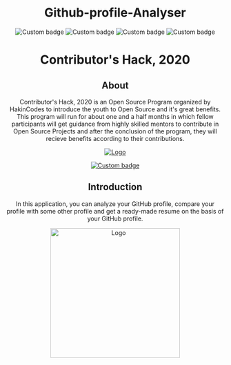 <h1 align= "center"><b>Github-profile-Analyser</b></h1>

<p align="center">
<img alt="Custom badge" src="https://img.shields.io/github/issues/Aakansha99/Github-Profile-Analyser?style=social&logo=github">
<img alt="Custom badge" src="https://img.shields.io/github/issues-pr/Aakansha99/Github-Profile-Analyser?style=social&logo=github">
<img alt="Custom badge" src="https://img.shields.io/github/forks/Aakansha99/Github-Profile-Analyser?style=social">
<img alt="Custom badge" src="https://img.shields.io/github/stars/Aakansha99/Github-Profile-Analyser?style=social">
</p>

<h1 align= "center">Contributor's Hack, 2020</h1>

<h2 align="center">About</h2>

<p align="center">Contributor's Hack, 2020 is an Open Source Program organized by HakinCodes to introduce the youth to Open Source and it's great benefits. This program will run for about one and a half months in which fellow participants will get guidance from highly skilled mentors to contribute in Open Source Projects and after the conclusion of the program, they will recieve benefits according to their contributions.</p>

<p align="center">
  <a href="https://hakincodes.tech/">
    <img src="https://dev-to-uploads.s3.amazonaws.com/i/l03dhrni2dxfgi67hx78.jpeg" alt="Logo">
  </a>
</p>

<p align="center"><a href="https://aakansha99.github.io/Github-Profile-Analyser/"><img alt="Custom badge" src="https://img.shields.io/static/v1?label=LIVE%20DEMO&style=for-the-badge&message=https%3A%2F%2Faakansha99.github.io%2FGithub-Profile-Analyser%2F&color=red"></a></p>
<h2 align="center">Introduction</h2>

<p align="center">In this application, you can analyze your GitHub profile, compare your profile with some other profile and get a ready-made resume on the basis of your GitHub profile.</p>



<p align="center"><img src="https://media.giphy.com/media/du3J3cXyzhj75IOgvA/giphy.gif" alt="Logo" width="300"></p>
